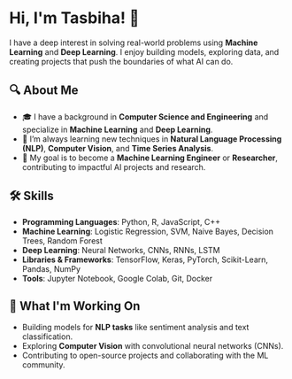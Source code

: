 # Hi, I'm Tasbiha! 👋

I have a deep interest in solving real-world problems using **Machine Learning** and **Deep Learning**. I enjoy building models, exploring data, and creating projects that push the boundaries of what AI can do.

## 🔍 About Me

- 🎓 I have a background in **Computer Science and Engineering** and specialize in **Machine Learning** and **Deep Learning**.
- 🌱 I’m always learning new techniques in **Natural Language Processing (NLP)**, **Computer Vision**, and **Time Series Analysis**.
- 🎯 My goal is to become a **Machine Learning Engineer** or **Researcher**, contributing to impactful AI projects and research.

## 🛠️ Skills

- **Programming Languages**: Python, R, JavaScript, C++ 
- **Machine Learning**: Logistic Regression, SVM, Naive Bayes, Decision Trees, Random Forest
- **Deep Learning**: Neural Networks, CNNs, RNNs, LSTM
- **Libraries & Frameworks**: TensorFlow, Keras, PyTorch, Scikit-Learn, Pandas, NumPy
- **Tools**: Jupyter Notebook, Google Colab, Git, Docker


## 🚀 What I'm Working On

- Building models for **NLP tasks** like sentiment analysis and text classification.
- Exploring **Computer Vision** with convolutional neural networks (CNNs).
- Contributing to open-source projects and collaborating with the ML community.





